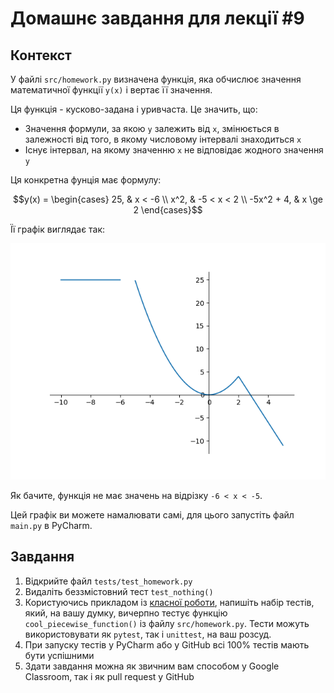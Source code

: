 # Домашнє завдання для лекції #9

## Контекст

У файлі `src/homework.py` визначена функція, яка обчислює значення математичної функції `y(x)` і вертає її значення.

Ця функція - кусково-задана і уривчаста. Це значить, що:

- Значення формули, за якою `y` залежить від `x`, змінюється в залежності від того, в якому числовому інтервалі
  знаходиться `x`
- Існує інтервал, на якому значенню `x` не відповідає жодного значення `y`

Ця конкретна фунція має формулу:

```math
y(x) = \begin{cases}

25, & x < -6 \\
x^2, & -5 < x < 2 \\
-5x^2 + 4, & x \ge 2

\end{cases}
```

Її графік виглядає так:

![graph](./Figure_1.png)

Як бачите, функція не має значень на відрізку `-6 < x < -5`.

Цей графік ви можете намалювати самі, для цього запустіть файл `main.py` в PyCharm.

## Завдання

1. Відкрийте файл `tests/test_homework.py`
2. Видаліть беззмістовний тест `test_nothing()`
3. Користуючись прикладом із [класної роботи](https://github.com/oleksii-donoha/redi-session9), напишіть набір тестів,
   який, на вашу думку, вичерпно тестує функцію `cool_piecewise_function()` із файлу `src/homework.py`. Тести можуть
   використовувати як `pytest`, так і `unittest`, на ваш розсуд.
4. При запуску тестів у PyCharm або у GitHub всі 100% тестів мають бути успішними
5. Здати завдання можна як звичним вам способом у Google Classroom, так і як pull request y GitHub